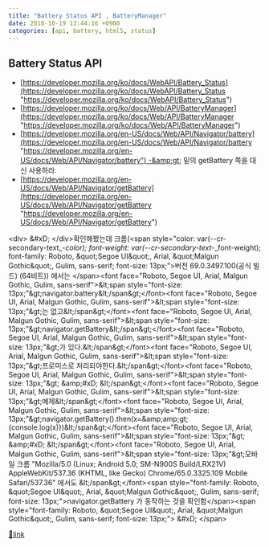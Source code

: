 ```yaml
---
title: "Battery Status API , BatteryManager"
date: 2018-10-19 13:44:16 +0900
categories: [api, battery, html5, status]
---
```


Battery Status API
------------------

  
- [https://developer.mozilla.org/ko/docs/WebAPI/Battery_Status](https://developer.mozilla.org/ko/docs/WebAPI/Battery_Status "https://developer.mozilla.org/ko/docs/WebAPI/Battery_Status")
- [https://developer.mozilla.org/ko/docs/Web/API/BatteryManager](https://developer.mozilla.org/ko/docs/Web/API/BatteryManager "https://developer.mozilla.org/ko/docs/Web/API/BatteryManager")
- [https://developer.mozilla.org/en-US/docs/Web/API/Navigator/battery](https://developer.mozilla.org/en-US/docs/Web/API/Navigator/battery "https://developer.mozilla.org/en-US/docs/Web/API/Navigator/battery") -&amp;gt; 밑의 getBattery 쪽을 대신 사용하라.
- [https://developer.mozilla.org/en-US/docs/Web/API/Navigator/getBattery](https://developer.mozilla.org/en-US/docs/Web/API/Navigator/getBattery "https://developer.mozilla.org/en-US/docs/Web/API/Navigator/getBattery")

&lt;div&gt;  &amp;#xD;
&lt;/div&gt;확인해봤는데 크롬(&lt;span style="color: var(--cr-secondary-text_-_color); font-weight: var(--cr-secondary-text_-_font-weight); font-family: Roboto, &amp;quot;Segoe UI&amp;quot;, Arial, &amp;quot;Malgun Gothic&amp;quot;, Gulim, sans-serif; font-size: 13px;"&gt;버전 69.0.3497.100(공식 빌드) (64비트)) 에서는 &lt;/span&gt;&lt;font face="Roboto, Segoe UI, Arial, Malgun Gothic, Gulim, sans-serif"&gt;&amp;lt;span style="font-size: 13px;"&amp;gt;navigator.battery&amp;lt;/span&amp;gt;&lt;/font&gt;&lt;font face="Roboto, Segoe UI, Arial, Malgun Gothic, Gulim, sans-serif"&gt;&amp;lt;span style="font-size: 13px;"&amp;gt;는 없고&amp;lt;/span&amp;gt;&lt;/font&gt;&lt;font face="Roboto, Segoe UI, Arial, Malgun Gothic, Gulim, sans-serif"&gt;&amp;lt;span style="font-size: 13px;"&amp;gt;navigator.getBattery&amp;lt;/span&amp;gt;&lt;/font&gt;&lt;font face="Roboto, Segoe UI, Arial, Malgun Gothic, Gulim, sans-serif"&gt;&amp;lt;span style="font-size: 13px;"&amp;gt;가 있다.&amp;lt;/span&amp;gt;&lt;/font&gt;&lt;font face="Roboto, Segoe UI, Arial, Malgun Gothic, Gulim, sans-serif"&gt;&amp;lt;span style="font-size: 13px;"&amp;gt;프로미스로 처리되야한다.&amp;lt;/span&amp;gt;&lt;/font&gt;&lt;font face="Roboto, Segoe UI, Arial, Malgun Gothic, Gulim, sans-serif"&gt;&amp;lt;span style="font-size: 13px;"&amp;gt;  &amp;amp;#xD;
&amp;lt;/span&amp;gt;&lt;/font&gt;&lt;font face="Roboto, Segoe UI, Arial, Malgun Gothic, Gulim, sans-serif"&gt;&amp;lt;span style="font-size: 13px;"&amp;gt;예제&amp;lt;/span&amp;gt;&lt;/font&gt;&lt;font face="Roboto, Segoe UI, Arial, Malgun Gothic, Gulim, sans-serif"&gt;&amp;lt;span style="font-size: 13px;"&amp;gt;navigator.getBattery().then(x=&amp;amp;amp;gt;{console.log(x)})&amp;lt;/span&amp;gt;&lt;/font&gt;&lt;font face="Roboto, Segoe UI, Arial, Malgun Gothic, Gulim, sans-serif"&gt;&amp;lt;span style="font-size: 13px;"&amp;gt;  &amp;amp;#xD;
&amp;lt;/span&amp;gt;&lt;/font&gt;&lt;font face="Roboto, Segoe UI, Arial, Malgun Gothic, Gulim, sans-serif"&gt;&amp;lt;span style="font-size: 13px;"&amp;gt;모바일 크롬 "Mozilla/5.0 (Linux; Android 5.0; SM-N900S Build/LRX21V) AppleWebKit/537.36 (KHTML, like Gecko) Chrome/65.0.3325.109 Mobile Safari/537.36" 에서도 &amp;lt;/span&amp;gt;&lt;/font&gt;&lt;span style="font-family: Roboto, &amp;quot;Segoe UI&amp;quot;, Arial, &amp;quot;Malgun Gothic&amp;quot;, Gulim, sans-serif; font-size: 13px;"&gt;navigator.getBattery 가 동작하는 것을 확인함&lt;/span&gt;&lt;span style="font-family: Roboto, &amp;quot;Segoe UI&amp;quot;, Arial, &amp;quot;Malgun Gothic&amp;quot;, Gulim, sans-serif; font-size: 13px;"&gt;  &amp;#xD;
&lt;/span&gt;


[🔗link](http://www.mins01.com/mh/tech/read/1207)